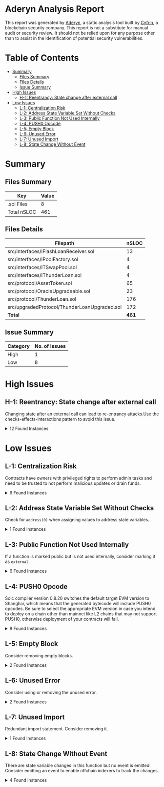 # Aderyn Analysis Report

This report was generated by [Aderyn](https://github.com/Cyfrin/aderyn), a static analysis tool built by [Cyfrin](https://cyfrin.io), a blockchain security company. This report is not a substitute for manual audit or security review. It should not be relied upon for any purpose other than to assist in the identification of potential security vulnerabilities.
# Table of Contents

- [Summary](#summary)
  - [Files Summary](#files-summary)
  - [Files Details](#files-details)
  - [Issue Summary](#issue-summary)
- [High Issues](#high-issues)
  - [H-1: Reentrancy: State change after external call](#h-1-reentrancy-state-change-after-external-call)
- [Low Issues](#low-issues)
  - [L-1: Centralization Risk](#l-1-centralization-risk)
  - [L-2: Address State Variable Set Without Checks](#l-2-address-state-variable-set-without-checks)
  - [L-3: Public Function Not Used Internally](#l-3-public-function-not-used-internally)
  - [L-4: PUSH0 Opcode](#l-4-push0-opcode)
  - [L-5: Empty Block](#l-5-empty-block)
  - [L-6: Unused Error](#l-6-unused-error)
  - [L-7: Unused Import](#l-7-unused-import)
  - [L-8: State Change Without Event](#l-8-state-change-without-event)


# Summary

## Files Summary

| Key | Value |
| --- | --- |
| .sol Files | 8 |
| Total nSLOC | 461 |


## Files Details

| Filepath | nSLOC |
| --- | --- |
| src/interfaces/IFlashLoanReceiver.sol | 13 |
| src/interfaces/IPoolFactory.sol | 4 |
| src/interfaces/ITSwapPool.sol | 4 |
| src/interfaces/IThunderLoan.sol | 4 |
| src/protocol/AssetToken.sol | 65 |
| src/protocol/OracleUpgradeable.sol | 23 |
| src/protocol/ThunderLoan.sol | 176 |
| src/upgradedProtocol/ThunderLoanUpgraded.sol | 172 |
| **Total** | **461** |


## Issue Summary

| Category | No. of Issues |
| --- | --- |
| High | 1 |
| Low | 8 |


# High Issues

## H-1: Reentrancy: State change after external call

Changing state after an external call can lead to re-entrancy attacks.Use the checks-effects-interactions pattern to avoid this issue.

<details><summary>12 Found Instances</summary>


- Found in src/protocol/ThunderLoan.sol [Line: 192](src/protocol/ThunderLoan.sol#L192)

	State is changed at: `s_currentlyFlashLoaning[token] = true`, `s_currentlyFlashLoaning[token] = false`
	```solidity
	        uint256 startingBalance = IERC20(token).balanceOf(address(assetToken));
	```

- Found in src/protocol/ThunderLoan.sol [Line: 204](src/protocol/ThunderLoan.sol#L204)

	State is changed at: `s_currentlyFlashLoaning[token] = true`, `s_currentlyFlashLoaning[token] = false`
	```solidity
	        assetToken.updateExchangeRate(fee);
	```

- Found in src/protocol/ThunderLoan.sol [Line: 209](src/protocol/ThunderLoan.sol#L209)

	State is changed at: `s_currentlyFlashLoaning[token] = false`
	```solidity
	        assetToken.transferUnderlyingTo(receiverAddress, amount);
	```

- Found in src/protocol/ThunderLoan.sol [Line: 224](src/protocol/ThunderLoan.sol#L224)

	State is changed at: `s_currentlyFlashLoaning[token] = false`
	```solidity
	        uint256 endingBalance = token.balanceOf(address(assetToken));
	```

- Found in src/protocol/ThunderLoan.sol [Line: 244](src/protocol/ThunderLoan.sol#L244)

	State is changed at: `s_tokenToAssetToken[token] = assetToken`
	```solidity
	            string memory name = string.concat("ThunderLoan ", IERC20Metadata(address(token)).name());
	```

- Found in src/protocol/ThunderLoan.sol [Line: 245](src/protocol/ThunderLoan.sol#L245)

	State is changed at: `s_tokenToAssetToken[token] = assetToken`
	```solidity
	            string memory symbol = string.concat("tl", IERC20Metadata(address(token)).symbol());
	```

- Found in src/upgradedProtocol/ThunderLoanUpgraded.sol [Line: 191](src/upgradedProtocol/ThunderLoanUpgraded.sol#L191)

	State is changed at: `s_currentlyFlashLoaning[token] = true`, `s_currentlyFlashLoaning[token] = false`
	```solidity
	        uint256 startingBalance = IERC20(token).balanceOf(address(assetToken));
	```

- Found in src/upgradedProtocol/ThunderLoanUpgraded.sol [Line: 203](src/upgradedProtocol/ThunderLoanUpgraded.sol#L203)

	State is changed at: `s_currentlyFlashLoaning[token] = true`, `s_currentlyFlashLoaning[token] = false`
	```solidity
	        assetToken.updateExchangeRate(fee);
	```

- Found in src/upgradedProtocol/ThunderLoanUpgraded.sol [Line: 208](src/upgradedProtocol/ThunderLoanUpgraded.sol#L208)

	State is changed at: `s_currentlyFlashLoaning[token] = false`
	```solidity
	        assetToken.transferUnderlyingTo(receiverAddress, amount);
	```

- Found in src/upgradedProtocol/ThunderLoanUpgraded.sol [Line: 223](src/upgradedProtocol/ThunderLoanUpgraded.sol#L223)

	State is changed at: `s_currentlyFlashLoaning[token] = false`
	```solidity
	        uint256 endingBalance = token.balanceOf(address(assetToken));
	```

- Found in src/upgradedProtocol/ThunderLoanUpgraded.sol [Line: 243](src/upgradedProtocol/ThunderLoanUpgraded.sol#L243)

	State is changed at: `s_tokenToAssetToken[token] = assetToken`
	```solidity
	            string memory name = string.concat("ThunderLoan ", IERC20Metadata(address(token)).name());
	```

- Found in src/upgradedProtocol/ThunderLoanUpgraded.sol [Line: 244](src/upgradedProtocol/ThunderLoanUpgraded.sol#L244)

	State is changed at: `s_tokenToAssetToken[token] = assetToken`
	```solidity
	            string memory symbol = string.concat("tl", IERC20Metadata(address(token)).symbol());
	```

</details>



# Low Issues

## L-1: Centralization Risk

Contracts have owners with privileged rights to perform admin tasks and need to be trusted to not perform malicious updates or drain funds.

<details><summary>6 Found Instances</summary>


- Found in src/protocol/ThunderLoan.sol [Line: 239](src/protocol/ThunderLoan.sol#L239)

	```solidity
	    function setAllowedToken(IERC20 token, bool allowed) external onlyOwner returns (AssetToken) {
	```

- Found in src/protocol/ThunderLoan.sol [Line: 265](src/protocol/ThunderLoan.sol#L265)

	```solidity
	    function updateFlashLoanFee(uint256 newFee) external onlyOwner {
	```

- Found in src/protocol/ThunderLoan.sol [Line: 293](src/protocol/ThunderLoan.sol#L293)

	```solidity
	    function _authorizeUpgrade(address newImplementation) internal override onlyOwner { }
	```

- Found in src/upgradedProtocol/ThunderLoanUpgraded.sol [Line: 238](src/upgradedProtocol/ThunderLoanUpgraded.sol#L238)

	```solidity
	    function setAllowedToken(IERC20 token, bool allowed) external onlyOwner returns (AssetToken) {
	```

- Found in src/upgradedProtocol/ThunderLoanUpgraded.sol [Line: 264](src/upgradedProtocol/ThunderLoanUpgraded.sol#L264)

	```solidity
	    function updateFlashLoanFee(uint256 newFee) external onlyOwner {
	```

- Found in src/upgradedProtocol/ThunderLoanUpgraded.sol [Line: 287](src/upgradedProtocol/ThunderLoanUpgraded.sol#L287)

	```solidity
	    function _authorizeUpgrade(address newImplementation) internal override onlyOwner { }
	```

</details>



## L-2: Address State Variable Set Without Checks

Check for `address(0)` when assigning values to address state variables.

<details><summary>1 Found Instances</summary>


- Found in src/protocol/OracleUpgradeable.sol [Line: 16](src/protocol/OracleUpgradeable.sol#L16)

	```solidity
	        s_poolFactory = poolFactoryAddress;
	```

</details>



## L-3: Public Function Not Used Internally

If a function is marked public but is not used internally, consider marking it as `external`.

<details><summary>6 Found Instances</summary>


- Found in src/protocol/ThunderLoan.sol [Line: 231](src/protocol/ThunderLoan.sol#L231)

	```solidity
	    function repay(IERC20 token, uint256 amount) public {
	```

- Found in src/protocol/ThunderLoan.sol [Line: 277](src/protocol/ThunderLoan.sol#L277)

	```solidity
	    function getAssetFromToken(IERC20 token) public view returns (AssetToken) {
	```

- Found in src/protocol/ThunderLoan.sol [Line: 281](src/protocol/ThunderLoan.sol#L281)

	```solidity
	    function isCurrentlyFlashLoaning(IERC20 token) public view returns (bool) {
	```

- Found in src/upgradedProtocol/ThunderLoanUpgraded.sol [Line: 230](src/upgradedProtocol/ThunderLoanUpgraded.sol#L230)

	```solidity
	    function repay(IERC20 token, uint256 amount) public {
	```

- Found in src/upgradedProtocol/ThunderLoanUpgraded.sol [Line: 275](src/upgradedProtocol/ThunderLoanUpgraded.sol#L275)

	```solidity
	    function getAssetFromToken(IERC20 token) public view returns (AssetToken) {
	```

- Found in src/upgradedProtocol/ThunderLoanUpgraded.sol [Line: 279](src/upgradedProtocol/ThunderLoanUpgraded.sol#L279)

	```solidity
	    function isCurrentlyFlashLoaning(IERC20 token) public view returns (bool) {
	```

</details>



## L-4: PUSH0 Opcode

Solc compiler version 0.8.20 switches the default target EVM version to Shanghai, which means that the generated bytecode will include PUSH0 opcodes. Be sure to select the appropriate EVM version in case you intend to deploy on a chain other than mainnet like L2 chains that may not support PUSH0, otherwise deployment of your contracts will fail.

<details><summary>8 Found Instances</summary>


- Found in src/interfaces/IFlashLoanReceiver.sol [Line: 2](src/interfaces/IFlashLoanReceiver.sol#L2)

	```solidity
	pragma solidity 0.8.20;
	```

- Found in src/interfaces/IPoolFactory.sol [Line: 2](src/interfaces/IPoolFactory.sol#L2)

	```solidity
	pragma solidity 0.8.20;
	```

- Found in src/interfaces/ITSwapPool.sol [Line: 2](src/interfaces/ITSwapPool.sol#L2)

	```solidity
	pragma solidity 0.8.20;
	```

- Found in src/interfaces/IThunderLoan.sol [Line: 2](src/interfaces/IThunderLoan.sol#L2)

	```solidity
	pragma solidity 0.8.20;
	```

- Found in src/protocol/AssetToken.sol [Line: 2](src/protocol/AssetToken.sol#L2)

	```solidity
	pragma solidity 0.8.20;
	```

- Found in src/protocol/OracleUpgradeable.sol [Line: 2](src/protocol/OracleUpgradeable.sol#L2)

	```solidity
	pragma solidity 0.8.20;
	```

- Found in src/protocol/ThunderLoan.sol [Line: 64](src/protocol/ThunderLoan.sol#L64)

	```solidity
	pragma solidity 0.8.20;
	```

- Found in src/upgradedProtocol/ThunderLoanUpgraded.sol [Line: 64](src/upgradedProtocol/ThunderLoanUpgraded.sol#L64)

	```solidity
	pragma solidity 0.8.20;
	```

</details>



## L-5: Empty Block

Consider removing empty blocks.

<details><summary>2 Found Instances</summary>


- Found in src/protocol/ThunderLoan.sol [Line: 293](src/protocol/ThunderLoan.sol#L293)

	```solidity
	    function _authorizeUpgrade(address newImplementation) internal override onlyOwner { }
	```

- Found in src/upgradedProtocol/ThunderLoanUpgraded.sol [Line: 287](src/upgradedProtocol/ThunderLoanUpgraded.sol#L287)

	```solidity
	    function _authorizeUpgrade(address newImplementation) internal override onlyOwner { }
	```

</details>



## L-6: Unused Error

Consider using or removing the unused error.

<details><summary>2 Found Instances</summary>


- Found in src/protocol/ThunderLoan.sol [Line: 84](src/protocol/ThunderLoan.sol#L84)

	```solidity
	    error ThunderLoan__ExhangeRateCanOnlyIncrease();
	```

- Found in src/upgradedProtocol/ThunderLoanUpgraded.sol [Line: 84](src/upgradedProtocol/ThunderLoanUpgraded.sol#L84)

	```solidity
	    error ThunderLoan__ExhangeRateCanOnlyIncrease();
	```

</details>



## L-7: Unused Import

Redundant import statement. Consider removing it.

<details><summary>1 Found Instances</summary>


- Found in src/interfaces/IFlashLoanReceiver.sol [Line: 4](src/interfaces/IFlashLoanReceiver.sol#L4)

	```solidity
	import { IThunderLoan } from "./IThunderLoan.sol";
	```

</details>



## L-8: State Change Without Event

There are state variable changes in this function but no event is emitted. Consider emitting an event to enable offchain indexers to track the changes.

<details><summary>4 Found Instances</summary>


- Found in src/protocol/ThunderLoan.sol [Line: 140](src/protocol/ThunderLoan.sol#L140)

	```solidity
	    function initialize(address tswapAddress) external initializer {
	```

- Found in src/protocol/ThunderLoan.sol [Line: 265](src/protocol/ThunderLoan.sol#L265)

	```solidity
	    function updateFlashLoanFee(uint256 newFee) external onlyOwner {
	```

- Found in src/upgradedProtocol/ThunderLoanUpgraded.sol [Line: 140](src/upgradedProtocol/ThunderLoanUpgraded.sol#L140)

	```solidity
	    function initialize(address tswapAddress) external initializer {
	```

- Found in src/upgradedProtocol/ThunderLoanUpgraded.sol [Line: 264](src/upgradedProtocol/ThunderLoanUpgraded.sol#L264)

	```solidity
	    function updateFlashLoanFee(uint256 newFee) external onlyOwner {
	```

</details>



